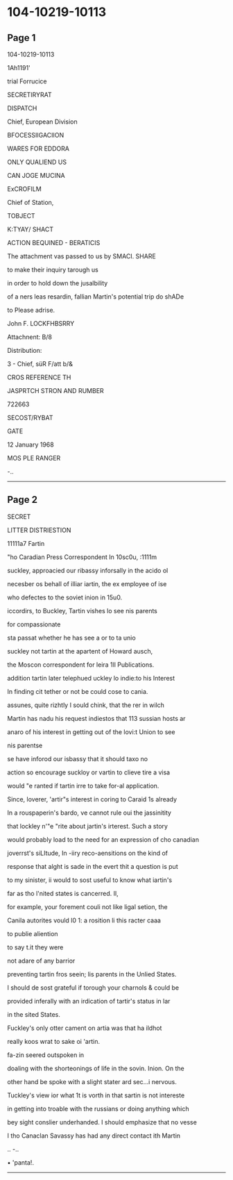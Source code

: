 # 104-10219-10113

## Page 1

104-10219-10113

1Ah1191'

trial Forrucice

SECRETIRYRAT

DISPATCH

Chief, European Division

BFOCESSIIGACIION

WARES FOR EDDORA

ONLY QUALIEND US

CAN JOGE MUCINA

ExCROFILM

Chief of Station,

TOBJECT

K:TYAY/ SHACT

ACTION BEQUINED - BERATICIS

The attachment vas passed to us by SMACI. SHARE

to make their inquiry tarough us

in order to hold down the jusalbility

of a ners leas resardin, fallian Martin's potential trip do shADe

to Please adrise.

John F. LOCKFHBSRRY

Attachnent: B/8

Distribution:

3 - Chief, süR F/att b/&

CROS REFERENCE TH

JASPRTCH STRON AND RUMBER

722663

SECOST/RYBAT

GATE

12 January 1968

MOS PLE RANGER

-..

---

## Page 2

SECRET

LITTER DISTRIESTION

11111a7 Fartin

"ho Caradian Press Correspondent In 10sc0u, :1111m

suckley, approacied our ribassy inforsally in the acido ol

necesber os behall of illiar iartin, the ex employee of ise

who defectes to the soviet inion in 15u0.

iccordirs, to Buckley, Tartin vishes lo see nis parents

for compassionate

sta passat whether he has see a or to ta unio

suckley not tartin at the apartent of Howard ausch,

the Moscon correspondent for leira 1ll Publications.

addition tartin later telephued uckley lo indie:to his Interest

In finding cit tether or not be could cose to cania.

assunes, quite rizhtly I sould chink, that the rer in wilch

Martin has nadu his request indiestos that 113 sussian hosts ar

anaro of his interest in getting out of the lovi:t Union to see

nis parentse

se have inforod our isbassy that it should taxo no

action so encourage suckloy or vartin to clieve tire a visa

would "e ranted if tartin irre to take for-al application.

Since, loverer, 'artir"s interest in coring to Caraid 1s already

In a rouspaperin's bardo, ve cannot rule oui the jassinitity

that lockley n'"e "rite about jartin's irterest. Such a story

would probably load to the need for an expression of cho canadian

joverrst's siLItude, In -iiry reco-aensitions on the kind of

response that alght is sade in the evert thit a question is put

to my sinister, ii would to sost useful to know what iartin's

far as tho l'nited states is cancerred. Il,

for example, your forement couli not like ligal setion, the

Canila autorites vould l0 1: a rosition li this racter caaa

to publie aliention

to say t.it they were

not adare of any barrior

preventing tartin fros seein; lis parents in the Unlied States.

I should de sost grateful if torough your charnols & could be

provided inferally with an irdication of tartir's status in lar

in the sited States.

Fuckley's only otter cament on artia was that ha ildhot

really koos wrat to sake oi 'artin.

fa-zin seered outspoken in

doaling with the shorteonings of life in the sovin. Inion. On the

other hand be spoke with a slight stater ard sec...i nervous.

Tuckley's view ior what 1t is vorth in that sartin is not intereste

in getting into troable with the russians or doing anything which

bey sight conslier underhanded. I should emphasize that no vesse

I tho Canaclan Savassy has had any direct contact ith Martin

.. -..

• 'panta!.

---

